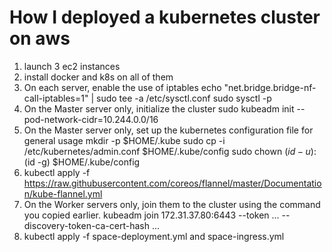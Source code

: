 # How I deployed a kubernetes cluster on aws

1. launch 3 ec2 instances
2. install docker and k8s on all of them
3. On each server, enable the use of iptables
   echo "net.bridge.bridge-nf-call-iptables=1" | sudo tee -a /etc/sysctl.conf
   sudo sysctl -p
4. On the Master server only, initialize the cluster
   sudo kubeadm init --pod-network-cidr=10.244.0.0/16
5. On the Master server only, set up the kubernetes configuration file for general usage
   mkdir -p $HOME/.kube
   sudo cp -i /etc/kubernetes/admin.conf $HOME/.kube/config
   sudo chown $(id -u):$(id -g) $HOME/.kube/config
6. kubectl apply -f https://raw.githubusercontent.com/coreos/flannel/master/Documentation/kube-flannel.yml
7. On the Worker servers only, join them to the cluster using the command you copied earlier.
   kubeadm join 172.31.37.80:6443 --token ... --discovery-token-ca-cert-hash ...
8. kubectl apply -f space-deployment.yml and space-ingress.yml
